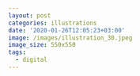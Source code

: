 ```yaml
---
layout: post
categories: illustrations
date: '2020-01-26T12:05:23+03:00'
image: /images/illustration_30.jpeg
image_size: 550x550
tags:
  - digital
---
```

